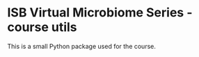 # ISB Virtual Microbiome Series - course utils

This is a small Python package used for the course.
